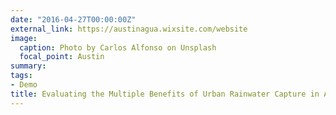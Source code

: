 ```yaml
---
date: "2016-04-27T00:00:00Z"
external_link: https://austinagua.wixsite.com/website
image:
  caption: Photo by Carlos Alfonso on Unsplash
  focal_point: Austin
summary: 
tags:
- Demo
title: Evaluating the Multiple Benefits of Urban Rainwater Capture in Austin, TX
---
```

